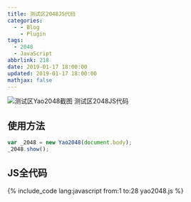 ```yaml
---
title: 测试区2048JS代码
categories:
  - - Blog
    - Plugin
tags:
  - 2048
  - JavaScript
abbrlink: 218
date: 2019-01-17 18:00:00
updated: 2019-01-17 18:00:00
mathjax: false
---
```


![测试区Yao2048截图](/gallery/yao2048-0.jpg)
测试区2048JS代码
<!-- more -->

## 使用方法

``` JavaScript
var _2048 = new Yao2048(document.body);
_2048.show();
```

## JS全代码

{% include_code lang:javascript from:1 to:28 yao2048.js %}
